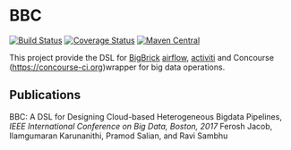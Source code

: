 # BBC
[![Build Status](https://travis-ci.org/recipegrace/BBC.svg?branch=master)](https://travis-ci.org/recipegrace/BBC)
[![Coverage Status](https://coveralls.io/repos/github/recipegrace/BBC/badge.svg?branch=master)](https://coveralls.io/github/recipegrace/BBC?branch=master)
[![Maven Central](https://maven-badges.herokuapp.com/maven-central/com.recipegrace/bigbricks-core_2.12/badge.svg)](https://maven-badges.herokuapp.com/maven-central/com.recipegrace/bigbricks-core_2.12)


This project provide the DSL for [BigBrick](https://github.com/recipegrace/BigBricks) 
[airflow](https://airflow.apache.org), [activiti](https://www.activiti.org) and Concourse (https://concourse-ci.org)wrapper for big data operations. 

## Publications
BBC: A DSL for Designing Cloud-based Heterogeneous Bigdata Pipelines, <i>IEEE International Conference on Big Data, Boston, 2017 </i>
Ferosh Jacob, Ilamgumaran Karunanithi, Pramod Salian, and Ravi Sambhu

